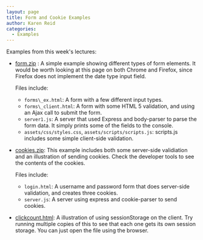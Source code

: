 ```yaml
---
layout: page
title: Form and Cookie Examples
author: Karen Reid
categories:
  - Examples
---
```


Examples from this week's lectures:

 - [form.zip](/lectures/w5/form.zip) : A simple example showing different types of form elements.  It would be worth looking at this page on both Chrome and Firefox, since Firefox does not implement the date type input field.

    Files include:
    
    - `forms\_ex.html`: A form with a few different input types.
    - `forms\_client.html`: A form with some HTML 5 validation, and using an Ajax call to submit the form.
    - `server1.js`: A server that used Express and body-parser to parse the form data.  It simply prints some of the fields to the console.
    - `assets/css/styles.css`, `assets/scripts/scripts.js`: scripts.js includes some simple client-side validation.
 
 - [cookies.zip](/lectures/w5/cookies.zip): This example includes both some server-side validiation and an illustration of sending cookies.  Check the developer tools to see the contents of the cookies.
 
   Files include:
    
   - `login.html`: A username and password form that does server-side validation, and creates three cookies.
   - `server.js`: A server using express and cookie-parser to send cookies.
   
 - [clickcount.html](/lectures/w5/clickcount.html): A illustration of using sessionStorage on the client.  Try running multiple copies of this to see that each one gets its own session storage.  You can just open the file using the browser.
